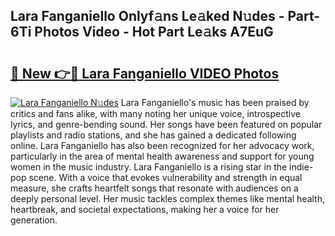 ## Lara Fanganiello Onlyf𝚊ns Le𝚊ked N𝚞des - Part-6Ti Photos Video - Hot Part Le𝚊ks A7EuG

# <h2><a href="http://ab20189.deff.icu/?id=Lara+Fanganiello">🔗 New 👉🔴 Lara Fanganiello VIDEO Photos</a></h2>

[![Lara Fanganiello N𝚞des](https://i.imgur.com/rIISA9y.gif)](http://ab20189.deff.icu/?id=Lara+Fanganiello)
Lara Fanganiello's music has been praised by critics and fans alike, with many noting her unique voice, introspective lyrics, and genre-bending sound. Her songs have been featured on popular playlists and radio stations, and she has gained a dedicated following online. Lara Fanganiello has also been recognized for her advocacy work, particularly in the area of mental health awareness and support for young women in the music industry. Lara Fanganiello is a rising star in the indie-pop scene. With a voice that evokes vulnerability and strength in equal measure, she crafts heartfelt songs that resonate with audiences on a deeply personal level. Her music tackles complex themes like mental health, heartbreak, and societal expectations, making her a voice for her generation.
